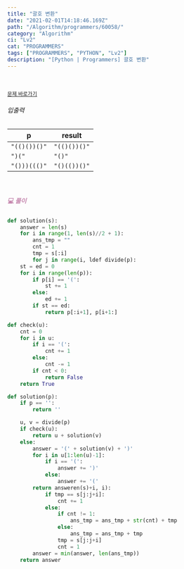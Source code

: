 ```yaml
---
title: "괄호 변환"
date: "2021-02-01T14:18:46.169Z"
path: "/Algorithm/programmers/60058/"
category: "Algorithm"
ci: "Lv2"
cat: "PROGRAMMERS"
tags: ["PROGRAMMERS", "PYTHON", "Lv2"]
description: "[Python | Programmers] 괄호 변환"
---
```


<br />

<a href="https://programmers.co.kr/learn/courses/30/lessons/60058"><small>문제 바로가기</small></a>

###### 입출력

| p            | result       |
| ------------ | ------------ |
| `"(()())()"` | `"(()())()"` |
| `")("`       | `"()"`       |
| `"()))((()"` | `"()(())()"` |

<br />

##### <h5 style="color:#C587AE;">💻 풀이</h5>

```python
def solution(s):
    answer = len(s)
    for i in range(1, len(s)//2 + 1):
        ans_tmp = ""
        cnt = 1
        tmp = s[:i]
        for j in range(i, ldef divide(p):
    st = ed = 0
    for i in range(len(p)):
        if p[i] == '(':
            st += 1
        else:
            ed += 1
        if st == ed:
            return p[:i+1], p[i+1:]

def check(u):
    cnt = 0
    for i in u:
        if i == '(':
            cnt += 1
        else:
            cnt -= 1
        if cnt < 0:
            return False
    return True

def solution(p):
    if p == '':
        return ''

    u, v = divide(p)
    if check(u):
        return u + solution(v)
    else:
        answer = '(' + solution(v) + ')'
        for i in u[1:len(u)-1]:
            if i == '(':
                answer += ')'
            else:
                answer += '('
        return answeren(s)+i, i):
            if tmp == s[j:j+i]:
                cnt += 1
            else:
                if cnt != 1:
                    ans_tmp = ans_tmp + str(cnt) + tmp
                else:
                    ans_tmp = ans_tmp + tmp
                tmp = s[j:j+i]
                cnt = 1
        answer = min(answer, len(ans_tmp))
    return answer
```

<br />

